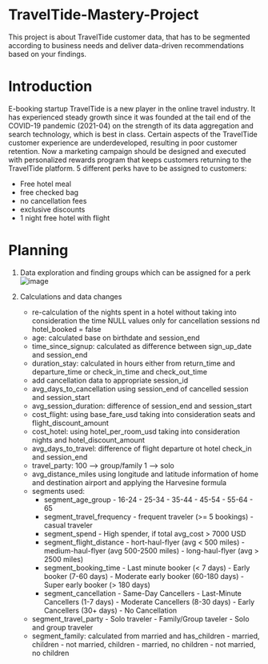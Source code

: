# TravelTide-Mastery-Project
This project is about TravelTide customer data, that has to be segmented according to business needs and deliver data-driven recommendations based on your findings.

# Introduction
E-booking startup TravelTide is a new player in the online travel industry. It has experienced steady growth since it was founded at the tail end of the COVID-19 pandemic (2021-04) on the strength of its data aggregation and search technology, which is best in class. Certain aspects of the TravelTide customer experience are underdeveloped, resulting in poor customer retention. Now a marketing campaign should be designed and executed with personalized rewards program that keeps customers returning to the TravelTide platform. 
5 different perks have to be assigned to customers:
 - Free hotel meal
 - free checked bag
 - no cancellation fees
 - exclusive discounts
 - 1 night free hotel with flight

# Planning
1. Data exploration and finding groups which can be assigned for a perk
![image](https://github.com/user-attachments/assets/e5a58f3f-682f-4f2d-8704-d3c0ddc5c589)

2. Calculations and data changes
   - re-calculation of the nights spent in a hotel without taking into consideration the time
     NULL values only for cancellation sessions nd hotel_booked = false
   - age: calculated base on birthdate and session_end
   - time_since_signup: calculated as difference between sign_up_date and session_end
   - duration_stay: calculated in hours either from return_time and departure_time or check_in_time and check_out_time
   - add cancellation data to appropriate session_id
   - avg_days_to_cancellation using session_end of cancelled session and session_start
   - avg_session_duration: difference of session_end and session_start
   - cost_flight: using base_fare_usd taking into consideration seats and flight_discount_amount
   - cost_hotel: using hotel_per_room_usd taking into consideration nights and hotel_discount_amount
   - avg_days_to_travel: difference of flight departure ot hotel check_in and session_end
   - travel_party: 100 --> group/family
                     1 --> solo
   - avg_distance_miles using longitude and latitude information of home and destination airport and applying the Harvesine formula
   - segments used:
     - segment_age_group
            - 16-24
            - 25-34
            - 35-44
            - 45-54
            - 55-64
            - 65
     - segment_travel_frequency
            - frequent traveler (>= 5 bookings)
            - casual traveler
     - segment_spend
            - High spender, if total avg_cost > 7000 USD
     - segment_flight_distance
            - hort-haul-flyer (avg < 500 miles)
            - medium-haul-flyer (avg 500-2500 miles)
            - long-haul-flyer (avg > 2500 miles)
     - segment_booking_time
            - Last minute booker (< 7 days)
            - Early booker (7-60 days)
            - Moderate early booker (60-180 days)
            - Super early booker (> 180 days)
     - segment_cancellation
            - Same-Day Cancellers
            - Last-Minute Cancellers (1-7 days)
            - Moderate Cancellers (8-30 days)
            - Early Cancellers (30+ days)
            - No Cancellation
    - segment_travel_party
            - Solo traveler
            - Family/Group taveler
            - Solo and group traveler
    - segment_family: calculated from married and has_children
            - married, children
            - not married, children
            - married, no children
            - not married, no children
